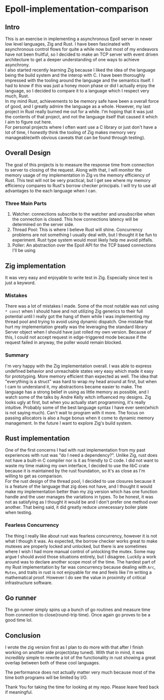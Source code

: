 # Epoll-implementation-comparison

## Intro

This is an exercise in implementing a asynchronous Epoll server in newer low level languages, Zig and Rust.
I have been fascinated with asynchronous control flows for quite a while now but most of my endeavors have not been fruitful, so I decided to make an TCP server with event driven architecture to get a deeper understanding of one ways to achieve asynchrony.
<br/>
I also started recently learning Zig because I liked the idea of the language being the build system and the interop with C. I have been thoroughly impressed with the tooling around the language and the semantics itself. I had to know if this was just a honey moon phase or did I actually enjoy the language, so I decided to compare it to a language which I respect very much, Rust.
<br/>
In my mind Rust, achievements to be memory safe have been a overall force of good, and I greatly admire the language as a whole.
However, my last project in Rust really burned me out for a while.
I'm hoping that it was just the contents of that project, and not the language itself that caused it which I aim to figure out here.
<br/>
For personal projects where I often want use a C library or just don't have a lot of time, I honestly think the tooling of Zig makes memory very manageable(with obvious caveats that can be found through testing).

## Overall Design

The goal of this projects is to measure the response time from connection to server to closing of the request.
Along with that, I will monitor the memory usage of my implementation in Zig vs the memory efficiency of Rust.
This test will not be very practical, but I get see where my memory efficiency compares to Rust's borrow checker principals.
I will try to use all advantages to the each language when I can.

### Three Main Parts

1. Watcher: connections subscribe to the watcher and unsubscribe when the connection is closed. This how connections latency will be determined on the server side.
2. Thread Pool: This is where I believe Rust will shine. Concurrency problems are not something I usually deal with, but I thought it be fun to experiment. Rust type system would most likely help me avoid pitfalls.
3. Poller: An abstraction over the Epoll API for the TCP based connections I'll be using

## Zig implementation

It was very easy and enjoyable to write test in Zig. Especially since test is just a keyword.

### Mistakes

There was a lot of mistakes I made. Some of the most notable was not using `* const` when I should have and not utilizing Zig generics to their full potential until I really got the hang of them while I was implementing my thread pool and trying to avoid using dynamic dispatch.
One mistake that hurt my implementation greatly was the leveraging the standard library Server object when I should have just rolled my own version. Because of this, I could not accept request in edge-triggered mode because if the request failed in anyway, the poller would remain blocked.

### Summary

I'm very happy with the Zig implementation overall. I was able to express undefined behavior and unreachable states very easy which made it easy for prototyping. More memory efficient than expected as well.
The idea that "everything is a struct" was hard to wrap my head around at first, but when I cam to understand it, my abstractions became easier to make.
The language has a strong belief in using as little memory as possible, and I watch some of the talks by Andre Kelly witch influenced my designs.
Zig looks ugly at first, but when you actually start programming, it's really intuitive. Probably some of the best language syntax I have ever seen(which is not saying much).
Can't wait to program with it more.
The focus on passing allocators is also a huge bonus when it come to dynamic memory management.
In the future I want to explore Zig's build system.

## Rust implementation

One of the first concerns I had with rust implementation from my past experiences with rust was "do I need a dependency?". Unlike Zig, rust does not have a built-in C compiler nor is it as friendly to C code. I did not want to waste my time making my own interface, I decided to use the libC crate because it is maintained by the rust foundation, so It's as close as I'm willing to get as comparison.
<br/>
For the rust design of the thread pool, I decided to use closures because it is a feature of the language that zig does not have, and I thought it would make my implementation better than my zig version which has one function handle and the user manages the variations in types.
To be honest, it was not as satisfying as I thought it would be and I don't prefer one method over another. That being said, it did greatly reduce unnecessary boiler plate when testing.

### Fearless Concurrency

The thing I really like about rust was fearless concurrency, however it is not what I though it was.
As expected, the borrow checker works great to make mutexes are properly locked and unlocked, but there is are sometimes where I wish I had more manual control of unlocking the mutex.
Some may argue I should avoid those situations entirely, but I disagree.
Luckily a work around was to declare another scope most of the time.
The hardest part of my Rust implementation by far was concurrency because dealing with `Arc`, `Mutex`, and traits in rust is not enjoyable for me and feels like I'm writing a mathematical proof.
However I do see the value in proximity of critical infrastructure software.

## Go runner

The go runner simply spins up a bunch of go routines and measure time from connection to close(round-trip time).
Once again go proves to be a good time lol.

## Conclusion

I wrote the zig version first as I plan to do more with that after I finish working on another side project(stay tuned).
With that in mind, it was incredibly simple to rewrite a lot of the functionality in rust showing a great overlap between both of these cool languages.

The performance does not actually matter very much because most of the time both programs will be limited by I/O.

Thank You for taking the time for looking at my repo. Please leave feed back if meaningful.
